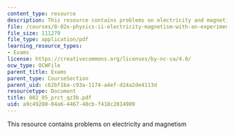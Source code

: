 ```yaml
---
content_type: resource
description: This resource contains problems on electricity and magnetism
file: /courses/8-02x-physics-ii-electricity-magnetism-with-an-experimental-focus-spring-2005/a9c4928004a6446740cbf418c2014989_802_05_prct_qz3b.pdf
file_size: 111279
file_type: application/pdf
learning_resource_types:
- Exams
license: https://creativecommons.org/licenses/by-nc-sa/4.0/
ocw_type: OCWFile
parent_title: Exams
parent_type: CourseSection
parent_uid: c62bf1ba-c93a-1174-a4ef-d24a2de4113d
resourcetype: Document
title: 802_05_prct_qz3b.pdf
uid: a9c49280-04a6-4467-40cb-f418c2014989
---
```

This resource contains problems on electricity and magnetism
